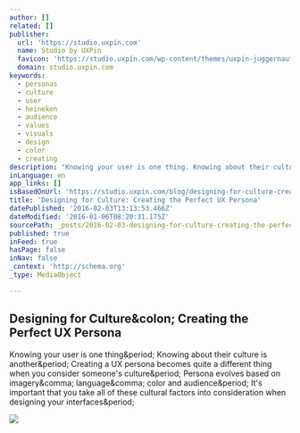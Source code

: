 ```yaml
---
author: []
related: []
publisher:
  url: 'https://studio.uxpin.com'
  name: Studio by UXPin
  favicon: 'https://studio.uxpin.com/wp-content/themes/uxpin-juggernaut/img/favicon.ico'
  domain: studio.uxpin.com
keywords:
  - personas
  - culture
  - user
  - heineken
  - audience
  - values
  - visuals
  - design
  - color
  - creating
description: "Knowing your user is one thing. Knowing about their culture is another. Creating a UX persona becomes quite a different thing when you consider someone's culture. Persona evolves based on imagery, language, color and audience. It's important that you take all of these cultural factors into consideration when designing your interfaces."
inLanguage: en
app_links: []
isBasedOnUrl: 'https://studio.uxpin.com/blog/designing-for-culture-creating-the-perfect-ux-persona/?utm_source=facebook&utm_medium=uxlink&utm_campaign=&utm_content=blog'
title: 'Designing for Culture: Creating the Perfect UX Persona'
datePublished: '2016-02-03T13:13:53.466Z'
dateModified: '2016-01-06T08:20:31.175Z'
sourcePath: _posts/2016-02-03-designing-for-culture-creating-the-perfect-ux-persona.md
published: true
inFeed: true
hasPage: false
inNav: false
_context: 'http://schema.org'
_type: MediaObject

---
```

<article style=""><h1>Designing for Culture&amp;colon; Creating the Perfect UX Persona</h1><p>Knowing your user is one thing&amp;period; Knowing about their culture is another&amp;period; Creating a UX persona becomes quite a different thing when you consider someone's culture&amp;period; Persona evolves based on imagery&amp;comma; language&amp;comma; color and audience&amp;period; It's important that you take all of these cultural factors into consideration when designing your interfaces&amp;period;</p><img src="https://studio.uxpin.com/wp-content/uploads/2016/01/person-apple-laptop-notebook.jpg" /></article>